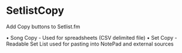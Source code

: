 # SetlistCopy
Add Copy buttons to Setlist.fm

• Song Copy - Used for spreadsheets (CSV delimited file)
• Set Copy - Readable Set List used for pasting into NotePad and external sources

